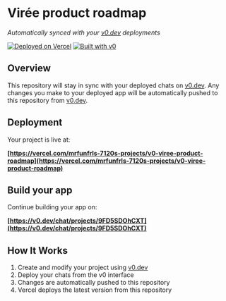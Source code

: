 # Virée product roadmap

*Automatically synced with your [v0.dev](https://v0.dev) deployments*

[![Deployed on Vercel](https://img.shields.io/badge/Deployed%20on-Vercel-black?style=for-the-badge&logo=vercel)](https://vercel.com/mrfunfrls-7120s-projects/v0-viree-product-roadmap)
[![Built with v0](https://img.shields.io/badge/Built%20with-v0.dev-black?style=for-the-badge)](https://v0.dev/chat/projects/9FD5SDOhCXT)

## Overview

This repository will stay in sync with your deployed chats on [v0.dev](https://v0.dev).
Any changes you make to your deployed app will be automatically pushed to this repository from [v0.dev](https://v0.dev).

## Deployment

Your project is live at:

**[https://vercel.com/mrfunfrls-7120s-projects/v0-viree-product-roadmap](https://vercel.com/mrfunfrls-7120s-projects/v0-viree-product-roadmap)**

## Build your app

Continue building your app on:

**[https://v0.dev/chat/projects/9FD5SDOhCXT](https://v0.dev/chat/projects/9FD5SDOhCXT)**

## How It Works

1. Create and modify your project using [v0.dev](https://v0.dev)
2. Deploy your chats from the v0 interface
3. Changes are automatically pushed to this repository
4. Vercel deploys the latest version from this repository